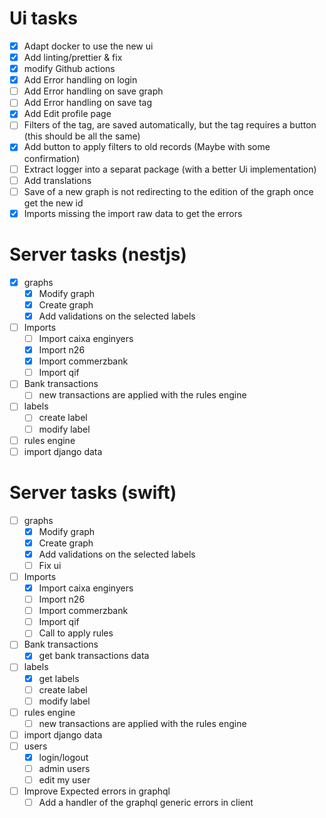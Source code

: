 # Ui tasks
* [x] Adapt docker to use the new ui
* [x] Add linting/prettier & fix
* [x] modify Github actions
* [x] Add Error handling on login
* [ ] Add Error handling on save graph
* [ ] Add Error handling on save tag
* [x] Add Edit profile page
* [ ] Filters of the tag, are saved automatically, but the tag requires a button (this should be all the same)
* [x] Add button to apply filters to old records (Maybe with some confirmation)
* [ ] Extract logger into a separat package (with a better Ui implementation)
* [ ] Add translations
* [ ] Save of a new graph is not redirecting to the edition of the graph once get the new id
* [x] Imports missing the import raw data to get the errors

# Server tasks (nestjs)
* [x] graphs
  * [x] Modify graph
  * [x] Create graph
  * [x] Add validations on the selected labels
* [ ] Imports
  * [ ] Import caixa enginyers
  * [x] Import n26
  * [x] Import commerzbank
  * [ ] Import qif
* [ ] Bank transactions
  * [ ] new transactions are applied with the rules engine
* [ ] labels
  * [ ] create label
  * [ ] modify label
* [ ] rules engine
* [ ] import django data

# Server tasks (swift)
* [ ] graphs
  * [x] Modify graph
  * [x] Create graph
  * [x] Add validations on the selected labels
  * [ ] Fix ui
* [ ] Imports
  * [x] Import caixa enginyers
  * [ ] Import n26
  * [ ] Import commerzbank
  * [ ] Import qif
  * [ ] Call to apply rules
* [ ] Bank transactions
  * [x] get bank transactions data
* [ ] labels
  * [x] get labels
  * [ ] create label
  * [ ] modify label
* [ ] rules engine
  * [ ] new transactions are applied with the rules engine
* [ ] import django data
* [ ] users
  * [x] login/logout
  * [ ] admin users
  * [ ] edit my user
* [ ] Improve Expected errors in graphql
  * [ ] Add a handler of the graphql generic errors in client
